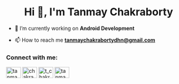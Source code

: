 <h1 align="center">Hi 👋, I'm Tanmay Chakraborty</h1>

- 🔭 I’m currently working on **Android Development**

- 📫 How to reach me **tanmaychakrabortydhn@gmail.com**

<h3 align="left">Connect with me:</h3>
<p align="left">
<a href="https://linkedin.com/in/tanmay-chakraborty-521913199" target="blank"><img align="center" src="https://cdn.jsdelivr.net/npm/simple-icons@3.0.1/icons/linkedin.svg" alt="tanmay-chakraborty-521913199" height="30" width="40" /></a>
<a href="https://www.codechef.com/users/chakrawarty99" target="blank"><img align="center" src="https://cdn.jsdelivr.net/npm/simple-icons@3.1.0/icons/codechef.svg" alt="chakrawarty99" height="30" width="40" /></a>
<a href="https://codeforces.com/profile/t_chakrawarty" target="blank"><img align="center" src="https://cdn.jsdelivr.net/npm/simple-icons@3.0.1/icons/codeforces.svg" alt="t_chakrawarty" height="30" width="40" /></a>
<a href="https://www.leetcode.com/tanmay__" target="blank"><img align="center" src="https://cdn.jsdelivr.net/npm/simple-icons@3.0.1/icons/leetcode.svg" alt="tanmay__" height="30" width="40" /></a>
</p>


